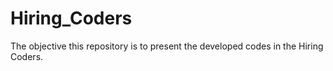 # Hiring_Coders
The objective this repository is to present the developed codes in the Hiring Coders.
